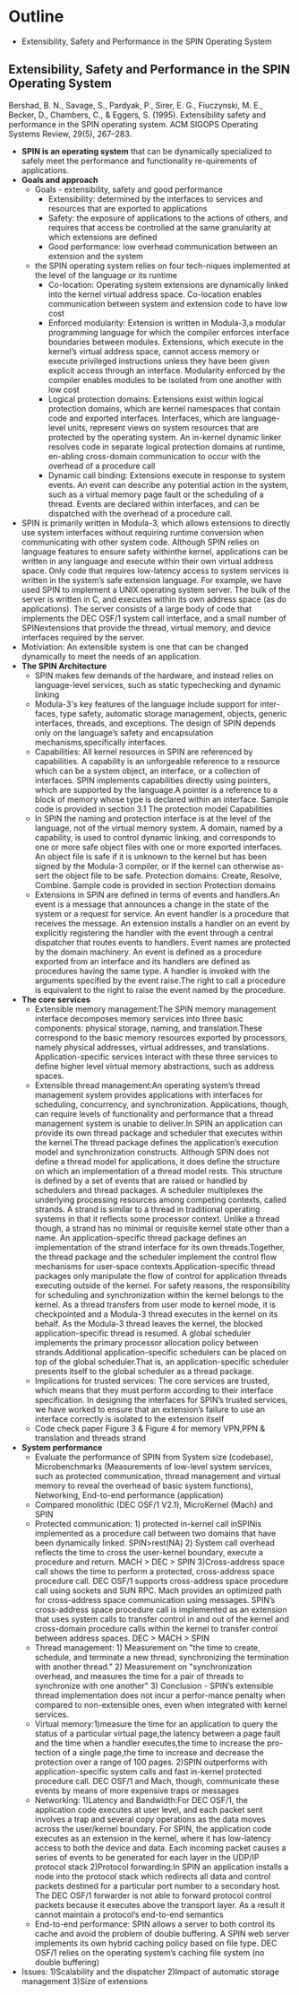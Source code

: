 # Outline
- Extensibility, Safety and Performance in the SPIN Operating System


<h2>Extensibility, Safety and Performance in the SPIN Operating System</h2>
<p>Bershad, B. N., Savage, S., Pardyak, P., Sirer, E. G., Fiuczynski, M. E., Becker, D., Chambers, C., & Eggers, S. (1995). Extensibility safety and performance in the SPIN operating system. ACM SIGOPS Operating Systems Review, 29(5), 267–283. </p>


<ul>
   <li> <strong>SPIN is an operating system</strong> that can be dynamically specialized to safely meet the performance and functionality re-quirements of applications. </li>  
   
   <li> <strong>Goals and approach </strong>
      <ul>
         <li> Goals - extensibility, safety and good performance
            <ul>
               <li>Extensibility: determined by the interfaces to services and resources that are exported to applications</li>
               <li>Safety: the exposure of applications to the actions of others, and requires that access be controlled at the same granularity at which extensions are defined</li>
               <li>Good performance: low overhead communication between an extension and the system</li>
             </ul></li>
         <li>the SPIN operating system relies on four tech-niques implemented at the level of the language or its runtime
            <ul>
               <li>Co-location: Operating system extensions are dynamically linked into the kernel virtual address space. Co-location enables communication between system and extension code to have low cost</li>
               <li>Enforced modularity: Extension is written in Modula-3,a modular programming language for which the compiler enforces interface boundaries between modules. Extensions, which execute in the kernel’s virtual address space, cannot access memory or execute privileged instructions unless they have been given explicit access through an interface. Modularity enforced by the compiler enables modules to be isolated from one another with low cost</li>
               <li> Logical protection domains: Extensions exist within logical protection domains, which are kernel namespaces that contain code and exported interfaces. Interfaces, which are language-level units, represent views on system resources that are protected by the operating system. An in-kernel dynamic linker resolves code in separate logical protection domains at runtime, en-abling cross-domain communication to occur with the overhead of a procedure call</li>
               <li> Dynamic call binding: Extensions execute in response to system events. An event can describe any potential action in the system, such as a virtual memory page fault or the scheduling of a thread. Events are declared within interfaces, and can be dispatched with the overhead of a procedure call. </li>
            </ul>
         </li>         
      </ul>
   </li>
   
   <li>SPIN is primarily written in Modula-3, which allows extensions to directly use system interfaces without requiring runtime conversion when communicating with other system code. Although SPIN relies on language features to ensure safety withinthe kernel, applications can be written in any language and execute within their own virtual address space. Only code that requires low-latency access to system services is written in the system’s safe extension language. For example, we have used SPIN to implement a UNIX operating system server. The bulk of the server is written in C, and executes within its own address space (as do applications). The server consists of a large body of code that implements the DEC OSF/1 system call interface, and a small number of SPINextensions that provide the thread, virtual memory, and device interfaces required by the server. </li>
   <li> Motiviation: An extensible system is one that can be changed dynamically to meet the needs of an application.</li>
   
   <li> <strong>The SPIN Architecture </strong>
      <ul>
      <li> SPIN makes few demands of the hardware, and instead relies on language-level services, such as static typechecking and dynamic linking</li>
      <li>Modula-3's key features of the language include support for inter-faces, type safety, automatic storage management, objects, generic interfaces, threads, and exceptions. The design of SPIN depends only on the language’s safety and encapsulation mechanisms,specifically interfaces. </li>
      <li>Capabilities: All kernel resources in SPIN are referenced by capabilities. A capability is an unforgeable reference to a resource which can be a system object, an interface, or a collection of interfaces. SPIN implements capabilities directly using pointers, which are supported by the language.A pointer is a reference to a block of memory whose type is declared within an interface. Sample code is provided in section 3.1 The protection model Capabilities</li>
      <li>In SPIN the naming and protection interface is at the level of the language, not of the virtual memory system. A domain, named by a capability, is used to control dynamic linking, and corresponds to one or more safe object files with one or more exported interfaces. An object file is safe if it is unknown to the kernel but has been signed by the Modula-3 compiler, or if the kernel can otherwise as-sert the object file to be safe. Protection domains: Create, Resolve, Combine. Sample code is provided in section Protection domains </li>
      <li>Extensions in SPIN are defined in terms of events and handlers.An event is a message that announces a change in the state of the system or a request for service. An event handler is a procedure that receives the message. An extension installs a handler on an event by explicitly registering the handler with the event through a central dispatcher that routes events to handlers. Event names are protected by the domain machinery. An event is defined as a procedure exported from an interface and its handlers are defined as procedures having the same type. A handler is invoked with the arguments specified by the event raise.The right to call a procedure is equivalent to the right to raise the event named by the procedure.</li>
      </ul>
   </li>
   <li> <strong>The core services</strong>
      <ul>
      <li>Extensible memory management:The SPIN memory management interface decomposes memory services into three basic components: physical storage, naming, and translation.These correspond to the basic memory resources exported by processors, namely physical addresses, virtual addresses, and translations. Application-specific services interact with these three services to define higher level virtual memory abstractions, such as address spaces. </li>
      <li>Extensible thread management:An operating system’s thread management system provides applications with interfaces for scheduling, concurrency, and synchronization. Applications, though, can require levels of functionality and performance that a thread management system is unable to deliver.In SPIN an application can provide its own thread package and scheduler that executes within the kernel.The thread package defines the application’s execution model and synchronization constructs. Although SPIN does not define a thread model for applications, it does define the structure on which an implementation of a thread model rests. This structure is defined by a set of events that are raised or handled by schedulers and thread packages. A scheduler multiplexes the underlying processing resources among competing contexts, called strands. A strand is similar to a thread in traditional operating systems in that it reflects some processor context. Unlike a thread though, a strand has no minimal or requisite kernel state other than a name. An application-specific thread package defines an implementation of the strand interface for its own threads.Together, the thread package and the scheduler implement the control flow mechanisms for user-space contexts.Application-specific thread packages only manipulate the flow of control for application threads executing outside of the kernel. For safety reasons, the responsibility for scheduling and synchronization within the kernel belongs to the kernel. As a thread transfers from user mode to kernel mode, it is checkpointed and a Modula-3 thread executes in the kernel on its behalf. As the Modula-3 thread leaves the kernel, the blocked application-specific thread is resumed. A global scheduler implements the primary processor allocation policy between strands.Additional application-specific schedulers can be placed on top of the global scheduler.That is, an application-specific scheduler presents itself to the global scheduler as a thread package. </li>
      <li>Implications for trusted services: The core services are trusted, which means that they must perform according to their interface specification. In designing the interfaces for SPIN’s trusted services, we have worked to ensure that an extension’s failure to use an interface correctly is isolated to the extension itself</li>
      <li>Code check paper Figure 3 & Figure 4 for memory VPN,PPN & translation and threads strand</li>
      </ul>
   </li>
   
  <li> <strong>System performance </strong>
      <ul>
      <li>Evaluate the performance of SPIN from System size (codebase), Microbenchmarks (Measurements of low-level system services, such as protected communication, thread management and virtual memory to reveal the overhead of basic system functions), Networking, End-to-end performance (application) </li>
      <li> Compared monolithic (DEC OSF/1 V2.1), MicroKernel (Mach) and SPIN </li>
      <li> Protected communication: 1) protected in-kernel call inSPINis implemented as a procedure call between two domains that have been dynamically linked. SPIN>rest(NA) 2) System call overhead reflects the time to cross the user-kernel boundary, execute a procedure and return. MACH > DEC > SPIN  3)Cross-address space call shows the time to perform a protected, cross-address space procedure call. DEC OSF/1 supports cross-address space procedure call using sockets and SUN RPC. Mach provides an optimized path for cross-address space communication using messages. SPIN’s cross-address space procedure call is implemented as an extension that uses system calls to transfer control in and out of the kernel and cross-domain procedure calls within the kernel to transfer control between address spaces. DEC > MACH > SPIN </li>
      <li>Thread management: 1) Measurement on "the time to create, schedule, and terminate a new thread, synchronizing the termination with another thread." 2) Measurement on "synchronization overhead, and measures the time for a pair of threads to synchronize with one another" 3) Conclusion - SPIN’s extensible thread implementation does not incur a perfor-mance penalty when compared to non-extensible ones, even when integrated with kernel services.</li>
      <li>Virtual memory:1)measure the time for an application to query the status of a particular virtual page,the latency between a page fault and the time when a handler executes,the time to increase the pro-tection of a single page,the time to increase and decrease the protection over a range of 100 pages. 2)SPIN outperforms with application-specific system calls and fast in-kernel protected procedure call. DEC OSF/1 and Mach, though, communicate these events by means of more expensive traps or messages</li>
      <li>Networking: 1)Latency and Bandwidth:For DEC OSF/1, the application code executes at user level, and each packet sent involves a trap and several copy operations as the data moves across the user/kernel boundary. For SPIN, the application code executes as an extension in the kernel, where it has low-latency access to both the device and data. Each incoming packet causes a series of events to be generated for each layer in the UDP/IP protocol stack 2)Protocol forwarding:In SPIN an application installs a node into the protocol stack which redirects all data and control packets destined for a particular port number to a secondary host. The DEC OSF/1 forwarder is not able to forward protocol control packets because it executes above the transport layer. As a result it cannot maintain a protocol’s end-to-end semantics  </li>
      <li>End-to-end performance: SPIN allows a server to both control its cache and avoid the problem of double buffering. A SPIN web server implements its own hybrid caching policy based on file type. DEC OSF/1 relies on the operating system’s caching file system (no double buffering)</li>
     </ul>
   </li> 
    
   <li>Issues: 1)Scalability and the dispatcher 2)Impact of automatic storage management 3)Size of extensions</li>
   
</ul>


